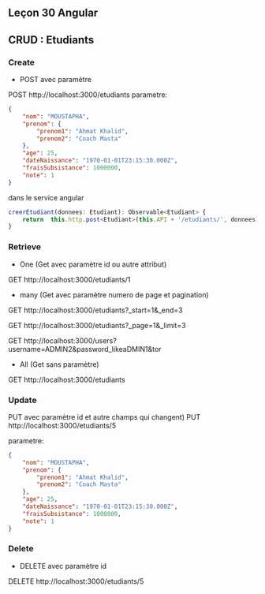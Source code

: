 ## Leçon 30 Angular
## CRUD : Etudiants
### Create 
* POST avec paramètre

POST http://localhost:3000/etudiants
parametre: 
```json 
{
	"nom": "MOUSTAPHA",
	"prenom": {
		"prenom1": "Ahmat Khalid",
		"prenom2": "Coach Masta"
	},
	"age": 25,
	"dateNaissance": "1970-01-01T23:15:30.000Z",
	"fraisSubsistance": 1000000,
	"note": 1
}
```
dans le service angular 

```typescript
creerEtudiant(donnees: Etudiant): Observable<Etudiant> {
	return  this.http.post<Etudiant>(this.API + '/etudiants/', donnees);
}
```


### Retrieve
* One (Get avec paramètre id ou autre attribut)

GET http://localhost:3000/etudiants/1

* many (Get avec paramètre numero de page et pagination)

GET http://localhost:3000/etudiants?_start=1&_end=3

GET http://localhost:3000/etudiants?_page=1&_limit=3

GET http://localhost:3000/users?username=ADMIN2&password_likeaDMIN1&tor

* All (Get sans paramètre)

GET http://localhost:3000/etudiants

### Update 
PUT avec paramètre  id et autre champs qui changent)
PUT http://localhost:3000/etudiants/5

parametre: 
```json 
{
	"nom": "MOUSTAPHA",
	"prenom": {
		"prenom1": "Ahmat Khalid",
		"prenom2": "Coach Masta"
	},
	"age": 25,
	"dateNaissance": "1970-01-01T23:15:30.000Z",
	"fraisSubsistance": 1000000,
	"note": 1
}
```

### Delete
* DELETE avec paramètre  id

DELETE http://localhost:3000/etudiants/5